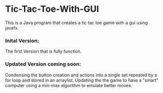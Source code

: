 # Tic-Tac-Toe-With-GUI
This is a Java program that creates a tic tac toe game with a gui using javafx.

### Inital Version: 
  The first Version that is fully function.

### Updated Version coming soon: 
  Condensing the button creation and actions into a single set repeated by a for loop and stored in an arraylist.
  Updating the the game to have a "smart" computer using a min-max algorithm to emulate better moves. 
